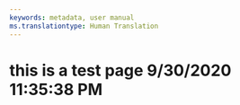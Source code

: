 ```yaml
---
keywords: metadata, user manual
ms.translationtype: Human Translation
---
```

# this is a test page 9/30/2020 11:35:38 PM